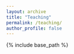 ```yaml
---
layout: archive
title: "Teaching"
permalink: /teaching/
author_profile: false
---
```


{% include base_path %}


